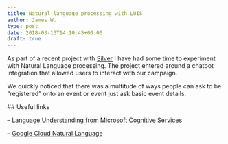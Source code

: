 ```yaml
---
title: Natural-language processing with LUIS
author: James W.
type: post
date: 2018-03-13T14:10:45+00:00
draft: true
---
```

As part of a recent project with <a href="https://silver.agnecy" target="_blank" rel="noopener">Silver</a> I have had some time to experiment with Natural Language processing. The project entered around a chatbot integration that allowed users to interact with our campaign.

We quickly noticed that there was a multitude of ways people can ask to be &#8220;registered&#8221; onto an event or event just ask basic event details.

\## Useful links

&#8211; <a href="https://www.luis.ai/" target="_blank" rel="noopener">Language Understanding from Microsoft Cognitive Services</a>
  
&#8211; <a href="https://cloud.google.com/natural-language/" target="_blank" rel="noopener">Google Cloud Natural Language</a>
